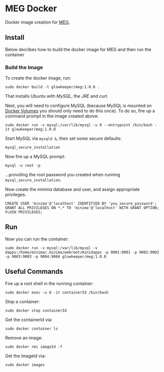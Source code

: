 # MEG Docker

Docker image creation for [MEG](https://github.com/minima-global/emh).

## Install

Below decribes how to build the docker image for MEG and then run the container

### Build the Image

To create the docker image, run:

`sudo docker build -t glowkeeper/meg:1.0.0 .`

That installs Ubuntu with _MySQL_, the _JRE_ and _curl_.

Next, you will need to configure MySQL (because MySQL is mounted on [Docker Volumes](https://docs.docker.com/storage/volumes/) you should only need to do this once). To do so, fire up a command prompt in the image created above:

`sudo docker run -v mysql:/var/lib/mysql -u 0 --entrypoint /bin/bash -it glowkeeper/meg:1.0.0`

Start MySQL via `mysqld &`, then set some secure defaults:

`mysql_secure_installation`

Now fire up a MySQL prompt:

`mysql -u root -p`

...providing the root password you created when running `mysql_secure_installation`.

Now create the _minima_ database and user, and assign appropriate privileges.

`CREATE USER 'minima'@'localhost' IDENTIFIED BY 'you_secure_password';`
`GRANT ALL PRIVILEGES ON *.* TO 'minima'@'localhost' WITH GRANT OPTION;`
`FLUSH PRIVILEGES;`

## Run

Now you can run the container:

`sudo docker run -v mysql:/var/lib/mysql -v dapps:/home/minima/.minima/webroot/minidapps -p 9001:9001 -p 9002:9002 -p 9003:9003 -p 9004:9004 glowkeeper/meg:1.0.0`

## Useful Commands

Fire up a root shell in the running container:

`sudo docker exec -u 0 -it containerId /bin/bash`

Stop a container:

`sudo docker stop containerId`

Get the containerId via:

`sudo docker container ls`

Remove an image:

`sudo docker rmi imageId -f`

Get the imageId via:

`sudo docker images`
